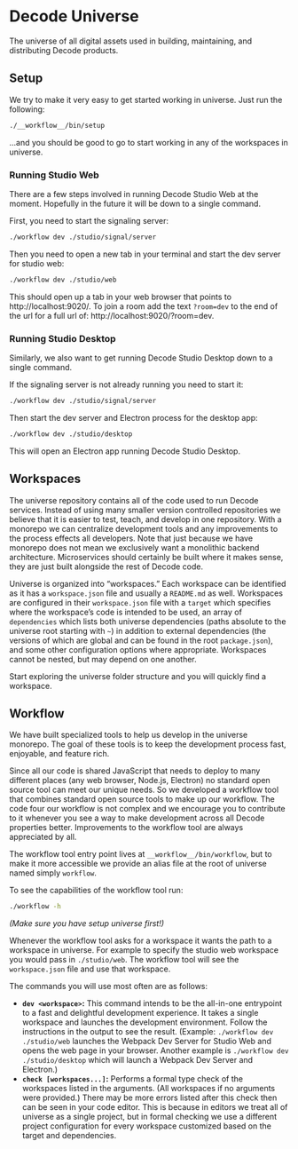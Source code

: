# Decode Universe

The universe of all digital assets used in building, maintaining, and distributing Decode products.

## Setup

We try to make it very easy to get started working in universe. Just run the following:

```bash
./__workflow__/bin/setup
```

…and you should be good to go to start working in any of the workspaces in universe.

### Running Studio Web

There are a few steps involved in running Decode Studio Web at the moment. Hopefully in the future it will be down to a single command.

First, you need to start the signaling server:

```bash
./workflow dev ./studio/signal/server
```

Then you need to open a new tab in your terminal and start the dev server for studio web:

```bash
./workflow dev ./studio/web
```

This should open up a tab in your web browser that points to http://localhost:9020/. To join a room add the text `?room=dev` to the end of the url for a full url of: http://localhost:9020/?room=dev.

### Running Studio Desktop

Similarly, we also want to get running Decode Studio Desktop down to a single command.

If the signaling server is not already running you need to start it:

```bash
./workflow dev ./studio/signal/server
```

Then start the dev server and Electron process for the desktop app:

```bash
./workflow dev ./studio/desktop
```

This will open an Electron app running Decode Studio Desktop.

## Workspaces

The universe repository contains all of the code used to run Decode services. Instead of using many smaller version controlled repositories we believe that it is easier to test, teach, and develop in one repository. With a monorepo we can centralize development tools and any improvements to the process effects all developers. Note that just because we have monorepo does not mean we exclusively want a monolithic backend architecture. Microservices should certainly be built where it makes sense, they are just built alongside the rest of Decode code.

Universe is organized into “workspaces.” Each workspace can be identified as it has a `workspace.json` file and usually a `README.md` as well. Workspaces are configured in their `workspace.json` file with a `target` which specifies where the workspace’s code is intended to be used, an array of `dependencies` which lists both universe dependencies (paths absolute to the universe root starting with `~`) in addition to external dependencies (the versions of which are global and can be found in the root `package.json`), and some other configuration options where appropriate. Workspaces cannot be nested, but may depend on one another.

Start exploring the universe folder structure and you will quickly find a workspace.

## Workflow

We have built specialized tools to help us develop in the universe monorepo. The goal of these tools is to keep the development process fast, enjoyable, and feature rich.

Since all our code is shared JavaScript that needs to deploy to many different places (any web browser, Node.js, Electron) no standard open source tool can meet our unique needs. So we developed a workflow tool that combines standard open source tools to make up our workflow. The code four our workflow is not complex and we encourage you to contribute to it whenever you see a way to make development across all Decode properties better. Improvements to the workflow tool are always appreciated by all.

The workflow tool entry point lives at `__workflow__/bin/workflow`, but to make it more accessible we provide an alias file at the root of universe named simply `workflow`.

To see the capabilities of the workflow tool run:

```bash
./workflow -h
```

*(Make sure you have setup universe first!)*

Whenever the workflow tool asks for a workspace it wants the path to a workspace in universe. For example to specify the studio web workspace you would pass in `./studio/web`. The workflow tool will see the `workspace.json` file and use that workspace.

The commands you will use most often are as follows:

- **`dev <workspace>`:** This command intends to be the all-in-one entrypoint to a fast and delightful development experience. It takes a single workspace and launches the development environment. Follow the instructions in the output to see the result. (Example: `./workflow dev ./studio/web` launches the Webpack Dev Server for Studio Web and opens the web page in your browser. Another example is `./workflow dev ./studio/desktop` which will launch a Webpack Dev Server and Electron.)
- **`check [workspaces...]`:** Performs a formal type check of the workspaces listed in the arguments. (All workspaces if no arguments were provided.) There may be more errors listed after this check then can be seen in your code editor. This is because in editors we treat all of universe as a single project, but in formal checking we use a different project configuration for every workspace customized based on the target and dependencies.
